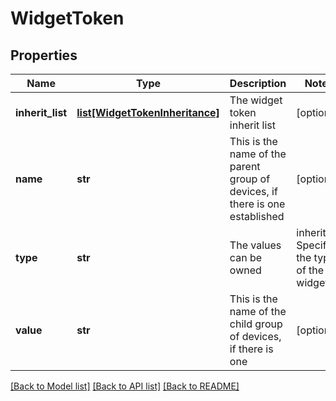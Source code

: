 # WidgetToken

## Properties
Name | Type | Description | Notes
------------ | ------------- | ------------- | -------------
**inherit_list** | [**list[WidgetTokenInheritance]**](WidgetTokenInheritance.md) | The widget token inherit list | [optional] 
**name** | **str** | This is the name of the parent group of devices, if there is one established | [optional] 
**type** | **str** | The values can be owned | inherit Specifies the type of the widget | [optional] 
**value** | **str** | This is the name of the child group of devices, if there is one | [optional] 

[[Back to Model list]](../README.md#documentation-for-models) [[Back to API list]](../README.md#documentation-for-api-endpoints) [[Back to README]](../README.md)

